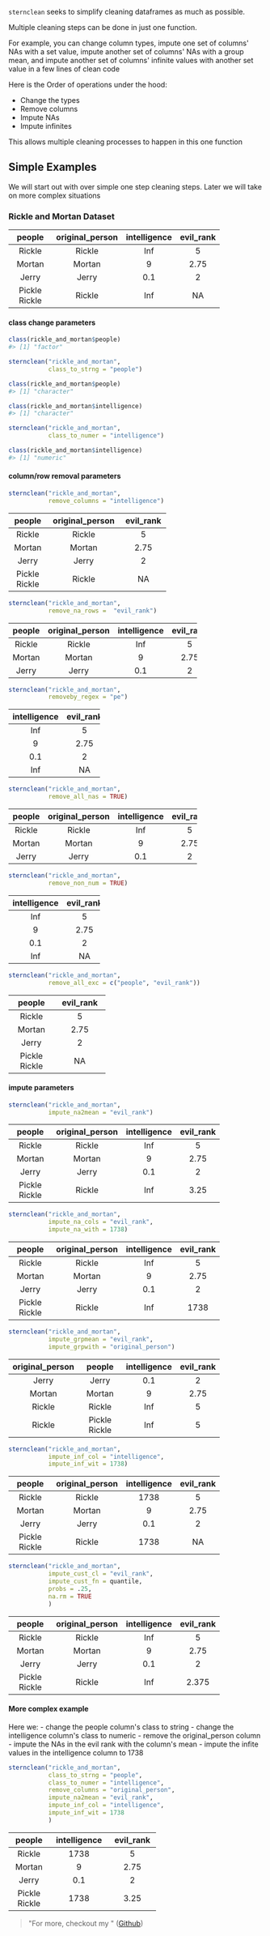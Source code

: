 
`sternclean` seeks to simplify cleaning dataframes as much as possible.

Multiple cleaning steps can be done in just one function.

For example, you can change column types, impute one set of columns' NAs with a set value, impute another set of columns' NAs with a group mean, and impute another set of columns' infinite values with another set value in a few lines of clean code

Here is the Order of operations under the hood:

-   Change the types
-   Remove columns
-   Impute NAs
-   Impute infinites

This allows multiple cleaning processes to happen in this one function

Simple Examples
---------------

We will start out with over simple one step cleaning steps. Later we will take on more complex situations

### Rickle and Mortan Dataset

<table style="width:83%;">
<colgroup>
<col width="22%" />
<col width="25%" />
<col width="20%" />
<col width="15%" />
</colgroup>
<thead>
<tr class="header">
<th align="center">people</th>
<th align="center">original_person</th>
<th align="center">intelligence</th>
<th align="center">evil_rank</th>
</tr>
</thead>
<tbody>
<tr class="odd">
<td align="center">Rickle</td>
<td align="center">Rickle</td>
<td align="center">Inf</td>
<td align="center">5</td>
</tr>
<tr class="even">
<td align="center">Mortan</td>
<td align="center">Mortan</td>
<td align="center">9</td>
<td align="center">2.75</td>
</tr>
<tr class="odd">
<td align="center">Jerry</td>
<td align="center">Jerry</td>
<td align="center">0.1</td>
<td align="center">2</td>
</tr>
<tr class="even">
<td align="center">Pickle Rickle</td>
<td align="center">Rickle</td>
<td align="center">Inf</td>
<td align="center">NA</td>
</tr>
</tbody>
</table>

#### class change parameters

``` r
class(rickle_and_mortan$people)
#> [1] "factor"

sternclean("rickle_and_mortan",
           class_to_strng = "people")

class(rickle_and_mortan$people)
#> [1] "character"
```

``` r
class(rickle_and_mortan$intelligence)
#> [1] "character"

sternclean("rickle_and_mortan",
           class_to_numer = "intelligence")

class(rickle_and_mortan$intelligence)
#> [1] "numeric"
```

#### column/row removal parameters

``` r
sternclean("rickle_and_mortan",
           remove_columns = "intelligence")
```

<table style="width:62%;">
<colgroup>
<col width="22%" />
<col width="25%" />
<col width="15%" />
</colgroup>
<thead>
<tr class="header">
<th align="center">people</th>
<th align="center">original_person</th>
<th align="center">evil_rank</th>
</tr>
</thead>
<tbody>
<tr class="odd">
<td align="center">Rickle</td>
<td align="center">Rickle</td>
<td align="center">5</td>
</tr>
<tr class="even">
<td align="center">Mortan</td>
<td align="center">Mortan</td>
<td align="center">2.75</td>
</tr>
<tr class="odd">
<td align="center">Jerry</td>
<td align="center">Jerry</td>
<td align="center">2</td>
</tr>
<tr class="even">
<td align="center">Pickle Rickle</td>
<td align="center">Rickle</td>
<td align="center">NA</td>
</tr>
</tbody>
</table>

``` r
sternclean("rickle_and_mortan",
           remove_na_rows =  "evil_rank")
```

<table style="width:74%;">
<colgroup>
<col width="12%" />
<col width="25%" />
<col width="20%" />
<col width="15%" />
</colgroup>
<thead>
<tr class="header">
<th align="center">people</th>
<th align="center">original_person</th>
<th align="center">intelligence</th>
<th align="center">evil_rank</th>
</tr>
</thead>
<tbody>
<tr class="odd">
<td align="center">Rickle</td>
<td align="center">Rickle</td>
<td align="center">Inf</td>
<td align="center">5</td>
</tr>
<tr class="even">
<td align="center">Mortan</td>
<td align="center">Mortan</td>
<td align="center">9</td>
<td align="center">2.75</td>
</tr>
<tr class="odd">
<td align="center">Jerry</td>
<td align="center">Jerry</td>
<td align="center">0.1</td>
<td align="center">2</td>
</tr>
</tbody>
</table>

``` r
sternclean("rickle_and_mortan",
           removeby_regex = "pe")
```

<table style="width:36%;">
<colgroup>
<col width="20%" />
<col width="15%" />
</colgroup>
<thead>
<tr class="header">
<th align="center">intelligence</th>
<th align="center">evil_rank</th>
</tr>
</thead>
<tbody>
<tr class="odd">
<td align="center">Inf</td>
<td align="center">5</td>
</tr>
<tr class="even">
<td align="center">9</td>
<td align="center">2.75</td>
</tr>
<tr class="odd">
<td align="center">0.1</td>
<td align="center">2</td>
</tr>
<tr class="even">
<td align="center">Inf</td>
<td align="center">NA</td>
</tr>
</tbody>
</table>

``` r
sternclean("rickle_and_mortan",
           remove_all_nas = TRUE)
```

<table style="width:74%;">
<colgroup>
<col width="12%" />
<col width="25%" />
<col width="20%" />
<col width="15%" />
</colgroup>
<thead>
<tr class="header">
<th align="center">people</th>
<th align="center">original_person</th>
<th align="center">intelligence</th>
<th align="center">evil_rank</th>
</tr>
</thead>
<tbody>
<tr class="odd">
<td align="center">Rickle</td>
<td align="center">Rickle</td>
<td align="center">Inf</td>
<td align="center">5</td>
</tr>
<tr class="even">
<td align="center">Mortan</td>
<td align="center">Mortan</td>
<td align="center">9</td>
<td align="center">2.75</td>
</tr>
<tr class="odd">
<td align="center">Jerry</td>
<td align="center">Jerry</td>
<td align="center">0.1</td>
<td align="center">2</td>
</tr>
</tbody>
</table>

``` r
sternclean("rickle_and_mortan",
           remove_non_num = TRUE)
```

<table style="width:36%;">
<colgroup>
<col width="20%" />
<col width="15%" />
</colgroup>
<thead>
<tr class="header">
<th align="center">intelligence</th>
<th align="center">evil_rank</th>
</tr>
</thead>
<tbody>
<tr class="odd">
<td align="center">Inf</td>
<td align="center">5</td>
</tr>
<tr class="even">
<td align="center">9</td>
<td align="center">2.75</td>
</tr>
<tr class="odd">
<td align="center">0.1</td>
<td align="center">2</td>
</tr>
<tr class="even">
<td align="center">Inf</td>
<td align="center">NA</td>
</tr>
</tbody>
</table>

``` r
sternclean("rickle_and_mortan",
           remove_all_exc = c("people", "evil_rank"))
```

<table style="width:38%;">
<colgroup>
<col width="22%" />
<col width="15%" />
</colgroup>
<thead>
<tr class="header">
<th align="center">people</th>
<th align="center">evil_rank</th>
</tr>
</thead>
<tbody>
<tr class="odd">
<td align="center">Rickle</td>
<td align="center">5</td>
</tr>
<tr class="even">
<td align="center">Mortan</td>
<td align="center">2.75</td>
</tr>
<tr class="odd">
<td align="center">Jerry</td>
<td align="center">2</td>
</tr>
<tr class="even">
<td align="center">Pickle Rickle</td>
<td align="center">NA</td>
</tr>
</tbody>
</table>

#### impute parameters

``` r
sternclean("rickle_and_mortan",
           impute_na2mean = "evil_rank")
```

<table style="width:83%;">
<colgroup>
<col width="22%" />
<col width="25%" />
<col width="20%" />
<col width="15%" />
</colgroup>
<thead>
<tr class="header">
<th align="center">people</th>
<th align="center">original_person</th>
<th align="center">intelligence</th>
<th align="center">evil_rank</th>
</tr>
</thead>
<tbody>
<tr class="odd">
<td align="center">Rickle</td>
<td align="center">Rickle</td>
<td align="center">Inf</td>
<td align="center">5</td>
</tr>
<tr class="even">
<td align="center">Mortan</td>
<td align="center">Mortan</td>
<td align="center">9</td>
<td align="center">2.75</td>
</tr>
<tr class="odd">
<td align="center">Jerry</td>
<td align="center">Jerry</td>
<td align="center">0.1</td>
<td align="center">2</td>
</tr>
<tr class="even">
<td align="center">Pickle Rickle</td>
<td align="center">Rickle</td>
<td align="center">Inf</td>
<td align="center">3.25</td>
</tr>
</tbody>
</table>

``` r
sternclean("rickle_and_mortan",
           impute_na_cols = "evil_rank",
           impute_na_with = 1738)
```

<table style="width:83%;">
<colgroup>
<col width="22%" />
<col width="25%" />
<col width="20%" />
<col width="15%" />
</colgroup>
<thead>
<tr class="header">
<th align="center">people</th>
<th align="center">original_person</th>
<th align="center">intelligence</th>
<th align="center">evil_rank</th>
</tr>
</thead>
<tbody>
<tr class="odd">
<td align="center">Rickle</td>
<td align="center">Rickle</td>
<td align="center">Inf</td>
<td align="center">5</td>
</tr>
<tr class="even">
<td align="center">Mortan</td>
<td align="center">Mortan</td>
<td align="center">9</td>
<td align="center">2.75</td>
</tr>
<tr class="odd">
<td align="center">Jerry</td>
<td align="center">Jerry</td>
<td align="center">0.1</td>
<td align="center">2</td>
</tr>
<tr class="even">
<td align="center">Pickle Rickle</td>
<td align="center">Rickle</td>
<td align="center">Inf</td>
<td align="center">1738</td>
</tr>
</tbody>
</table>

``` r
sternclean("rickle_and_mortan",
           impute_grpmean = "evil_rank",
           impute_grpwith = "original_person")
```

<table style="width:83%;">
<colgroup>
<col width="25%" />
<col width="22%" />
<col width="20%" />
<col width="15%" />
</colgroup>
<thead>
<tr class="header">
<th align="center">original_person</th>
<th align="center">people</th>
<th align="center">intelligence</th>
<th align="center">evil_rank</th>
</tr>
</thead>
<tbody>
<tr class="odd">
<td align="center">Jerry</td>
<td align="center">Jerry</td>
<td align="center">0.1</td>
<td align="center">2</td>
</tr>
<tr class="even">
<td align="center">Mortan</td>
<td align="center">Mortan</td>
<td align="center">9</td>
<td align="center">2.75</td>
</tr>
<tr class="odd">
<td align="center">Rickle</td>
<td align="center">Rickle</td>
<td align="center">Inf</td>
<td align="center">5</td>
</tr>
<tr class="even">
<td align="center">Rickle</td>
<td align="center">Pickle Rickle</td>
<td align="center">Inf</td>
<td align="center">5</td>
</tr>
</tbody>
</table>

``` r
sternclean("rickle_and_mortan",
           impute_inf_col = "intelligence",
           impute_inf_wit = 1738)
```

<table style="width:83%;">
<colgroup>
<col width="22%" />
<col width="25%" />
<col width="20%" />
<col width="15%" />
</colgroup>
<thead>
<tr class="header">
<th align="center">people</th>
<th align="center">original_person</th>
<th align="center">intelligence</th>
<th align="center">evil_rank</th>
</tr>
</thead>
<tbody>
<tr class="odd">
<td align="center">Rickle</td>
<td align="center">Rickle</td>
<td align="center">1738</td>
<td align="center">5</td>
</tr>
<tr class="even">
<td align="center">Mortan</td>
<td align="center">Mortan</td>
<td align="center">9</td>
<td align="center">2.75</td>
</tr>
<tr class="odd">
<td align="center">Jerry</td>
<td align="center">Jerry</td>
<td align="center">0.1</td>
<td align="center">2</td>
</tr>
<tr class="even">
<td align="center">Pickle Rickle</td>
<td align="center">Rickle</td>
<td align="center">1738</td>
<td align="center">NA</td>
</tr>
</tbody>
</table>

``` r
sternclean("rickle_and_mortan",
           impute_cust_cl = "evil_rank",
           impute_cust_fn = quantile,
           probs = .25,
           na.rm = TRUE
           )
```

<table style="width:83%;">
<colgroup>
<col width="22%" />
<col width="25%" />
<col width="20%" />
<col width="15%" />
</colgroup>
<thead>
<tr class="header">
<th align="center">people</th>
<th align="center">original_person</th>
<th align="center">intelligence</th>
<th align="center">evil_rank</th>
</tr>
</thead>
<tbody>
<tr class="odd">
<td align="center">Rickle</td>
<td align="center">Rickle</td>
<td align="center">Inf</td>
<td align="center">5</td>
</tr>
<tr class="even">
<td align="center">Mortan</td>
<td align="center">Mortan</td>
<td align="center">9</td>
<td align="center">2.75</td>
</tr>
<tr class="odd">
<td align="center">Jerry</td>
<td align="center">Jerry</td>
<td align="center">0.1</td>
<td align="center">2</td>
</tr>
<tr class="even">
<td align="center">Pickle Rickle</td>
<td align="center">Rickle</td>
<td align="center">Inf</td>
<td align="center">2.375</td>
</tr>
</tbody>
</table>

#### More complex example

Here we: - change the people column's class to string - change the intelligence column's class to numeric - remove the original\_person column - impute the NAs in the evil rank with the column's mean - impute the infite values in the intelligence column to 1738

``` r
sternclean("rickle_and_mortan",
           class_to_strng = "people",
           class_to_numer = "intelligence",
           remove_columns = "original_person",
           impute_na2mean = "evil_rank",
           impute_inf_col = "intelligence",
           impute_inf_wit = 1738
           )
```

<table style="width:58%;">
<colgroup>
<col width="22%" />
<col width="20%" />
<col width="15%" />
</colgroup>
<thead>
<tr class="header">
<th align="center">people</th>
<th align="center">intelligence</th>
<th align="center">evil_rank</th>
</tr>
</thead>
<tbody>
<tr class="odd">
<td align="center">Rickle</td>
<td align="center">1738</td>
<td align="center">5</td>
</tr>
<tr class="even">
<td align="center">Mortan</td>
<td align="center">9</td>
<td align="center">2.75</td>
</tr>
<tr class="odd">
<td align="center">Jerry</td>
<td align="center">0.1</td>
<td align="center">2</td>
</tr>
<tr class="even">
<td align="center">Pickle Rickle</td>
<td align="center">1738</td>
<td align="center">3.25</td>
</tr>
</tbody>
</table>

> "For more, checkout my " ([Github](https://github.com/basketballbeane))
